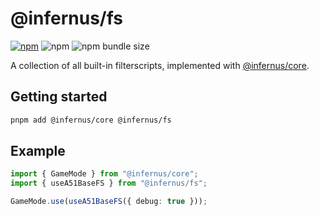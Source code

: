 # @infernus/fs

[![npm](https://img.shields.io/npm/v/@infernus/fs)](https://www.npmjs.com/package/@infernus/fs) ![npm](https://img.shields.io/npm/dy/@infernus/fs) ![npm bundle size](https://img.shields.io/bundlephobia/minzip/@infernus/fs)

A collection of all built-in filterscripts, implemented with [@infernus/core](https://github.com/dockfries/infernus).

## Getting started

```sh
pnpm add @infernus/core @infernus/fs
```

## Example

```ts
import { GameMode } from "@infernus/core";
import { useA51BaseFS } from "@infernus/fs";

GameMode.use(useA51BaseFS({ debug: true }));
```
